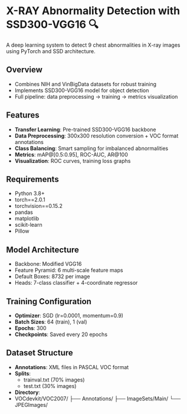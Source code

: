 # X-RAY Abnormality Detection with SSD300-VGG16 🔍

A deep learning system to detect 9 chest abnormalities in X-ray images using PyTorch and SSD architecture.

## Overview  
- Combines NIH and VinBigData datasets for robust training  
- Implements SSD300-VGG16 model for object detection  
- Full pipeline: data preprocessing → training → metrics visualization  

## Features  
- **Transfer Learning**: Pre-trained SSD300-VGG16 backbone  
- **Data Preprocessing**: 300x300 resolution conversion + VOC format annotations  
- **Class Balancing**: Smart sampling for imbalanced abnormalities  
- **Metrics**: mAP@[0.5:0.95], ROC-AUC, AR@100  
- **Visualization**: ROC curves, training loss graphs  

## Requirements  
- Python 3.8+  
- torch==2.0.1  
- torchvision==0.15.2  
- pandas  
- matplotlib  
- scikit-learn  
- Pillow  

## Model Architecture  
- Backbone: Modified VGG16  
- Feature Pyramid: 6 multi-scale feature maps  
- Default Boxes: 8732 per image  
- Heads: 7-class classifier + 4-coordinate regressor  

## Training Configuration  
- **Optimizer**: SGD (lr=0.0001, momentum=0.9)  
- **Batch Sizes**: 64 (train), 1 (val)  
- **Epochs**: 300  
- **Checkpoints**: Saved every 20 epochs  

## Dataset Structure  
- **Annotations**: XML files in PASCAL VOC format  
- **Splits**:  
  - trainval.txt (70% images)  
  - test.txt (30% images)  
- **Directory**:
- VOCdevkit/VOC2007/
├── Annotations/
├── ImageSets/Main/
└── JPEGImages/
